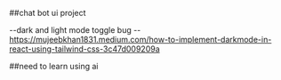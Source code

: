 ##chat bot ui project

--dark and light mode toggle bug
--https://mujeebkhan1831.medium.com/how-to-implement-darkmode-in-react-using-tailwind-css-3c47d009209a

##need to learn using ai

